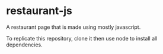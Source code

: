 # restaurant-js

A restaurant page that is made using mostly javascript.

To replicate this repository, clone it then use node to install all dependencies.
